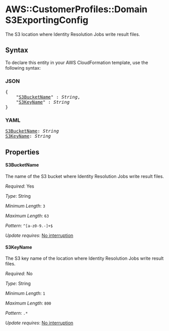 # AWS::CustomerProfiles::Domain S3ExportingConfig

The S3 location where Identity Resolution Jobs write result files.

## Syntax

To declare this entity in your AWS CloudFormation template, use the following syntax:

### JSON

<pre>
{
    "<a href="#s3bucketname" title="S3BucketName">S3BucketName</a>" : <i>String</i>,
    "<a href="#s3keyname" title="S3KeyName">S3KeyName</a>" : <i>String</i>
}
</pre>

### YAML

<pre>
<a href="#s3bucketname" title="S3BucketName">S3BucketName</a>: <i>String</i>
<a href="#s3keyname" title="S3KeyName">S3KeyName</a>: <i>String</i>
</pre>

## Properties

#### S3BucketName

The name of the S3 bucket where Identity Resolution Jobs write result files.

_Required_: Yes

_Type_: String

_Minimum Length_: <code>3</code>

_Maximum Length_: <code>63</code>

_Pattern_: <code>^[a-z0-9.-]+$</code>

_Update requires_: [No interruption](https://docs.aws.amazon.com/AWSCloudFormation/latest/UserGuide/using-cfn-updating-stacks-update-behaviors.html#update-no-interrupt)

#### S3KeyName

The S3 key name of the location where Identity Resolution Jobs write result files.

_Required_: No

_Type_: String

_Minimum Length_: <code>1</code>

_Maximum Length_: <code>800</code>

_Pattern_: <code>.*</code>

_Update requires_: [No interruption](https://docs.aws.amazon.com/AWSCloudFormation/latest/UserGuide/using-cfn-updating-stacks-update-behaviors.html#update-no-interrupt)
